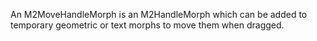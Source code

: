 An M2MoveHandleMorph is an M2HandleMorph which can be added to temporary geometric or text morphs to move them when dragged.
